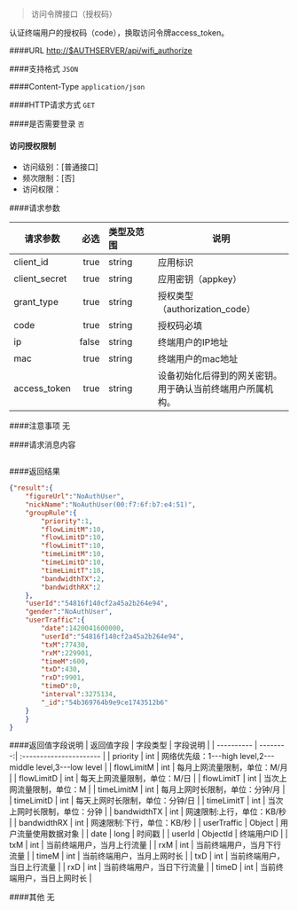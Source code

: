
> 访问令牌接口（授权码）

认证终端用户的授权码（code），换取访问令牌access_token。

####URL
<http://$AUTHSERVER/api/wifi_authorize>

####支持格式
`JSON`

####Content-Type
`application/json`

####HTTP请求方式
`GET`

####是否需要登录
`否`

#### 访问授权限制
* 访问级别：[普通接口]
* 频次限制：[否]
* 访问权限：


####请求参数

| 请求参数      |    必选 | 类型及范围  | 说明                                |
| ------------- | -------:| :---------- | ----------------------------------- |
| client_id |   true |    string |   应用标识 |
| client_secret |   true |    string |   应用密钥（appkey） |
| grant_type |  true |    string |   授权类型（authorization_code）
| code |    true |    string |   授权码必填 |
| ip |  false |   string |   终端用户的IP地址 |
| mac | true |    string |   终端用户的mac地址 |
| access_token |    true |    string |   设备初始化后得到的网关密钥。<br/>用于确认当前终端用户所属机构。|


####注意事项
无

####请求消息内容
``` JSON
```
####返回结果
``` JSON
{"result":{
    "figureUrl":"NoAuthUser",
    "nickName":"NoAuthUser(00:f7:6f:b7:e4:51)",
    "groupRule":{
        "priority":1,
        "flowLimitM":10,
        "flowLimitD":10,
        "flowLimitT":10,
        "timeLimitM":10,
        "timeLimitD":10,
        "timeLimitT":10,
        "bandwidthTX":2,
        "bandwidthRX":2
    },
    "userId":"54816f140cf2a45a2b264e94",
    "gender":"NoAuthUser",
    "userTraffic":{
        "date":1420041600000,
        "userId":"54816f140cf2a45a2b264e94",
        "txM":77430,
        "rxM":229901,
        "timeM":600,
        "txD":430,
        "rxD":9901,
        "timeD":0,
        "interval":3275134,
        "_id":"54b369764b9e9ce1743512b6"
    }
    }
}

```
####返回值字段说明
| 返回值字段 | 字段类型 | 字段说明                |
| ---------- | --------:| :---------------------- |
| priority |    int |  网络优先级：1---high level,2---middle level,3---low level |
| flowLimitM |  int |  每月上网流量限制，单位：M/月 |
| flowLimitD |  int |  每天上网流量限制，单位：M/日 |
| flowLimitT |  int |  当次上网流量限制，单位：M |
| timeLimitM |  int |  每月上网时长限制，单位：分钟/月 |
| timeLimitD |  int |  每天上网时长限制，单位：分钟/日 |
| timeLimitT |  int |  当次上网时长限制，单位：分钟 |
| bandwidthTX |  int |  网速限制:上行，单位：KB/秒 |
| bandwidthRX |  int |  网速限制:下行，单位：KB/秒 |
| userTraffic |  Object |  用户流量使用数据对象 |
| date |  long |  时间戳 |
| userId |  ObjectId |  终端用户ID |
| txM |  int |  当前终端用户，当月上行流量 |
| rxM |  int |  当前终端用户，当月下行流量 |
| timeM |  int |  当前终端用户，当月上网时长 |
| txD |  int |  当前终端用户，当日上行流量 |
| rxD |  int |  当前终端用户，当日下行流量 |
| timeD |  int |  当前终端用户，当日上网时长 |


####其他
无
